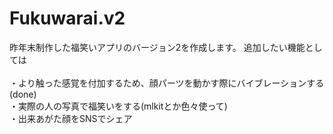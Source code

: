 # Fukuwarai.v2

昨年末制作した福笑いアプリのバージョン2を作成します。
追加したい機能としては<br><br>
・より触った感覚を付加するため、顔パーツを動かす際にバイブレーションする(done)<br>
・実際の人の写真で福笑いをする(mlkitとか色々使って)<br>
・出来あがた顔をSNSでシェア<br><br>
